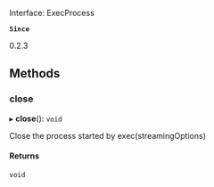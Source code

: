 Interface: ExecProcess


**`Since`**

0.2.3

## Methods

### close

▸ **close**(): `void`

Close the process started by exec(streamingOptions)

#### Returns

`void`
